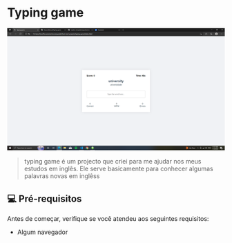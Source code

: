 # Typing game

<img src="src/img/preview.png" alt="Exemplo imagem">

> typing game é um projecto que criei para me ajudar nos meus estudos em inglês. Ele serve basicamente para conhecer algumas palavras novas em inglêss


## 💻 Pré-requisitos

Antes de começar, verifique se você atendeu aos seguintes requisitos:

- Algum navegador
